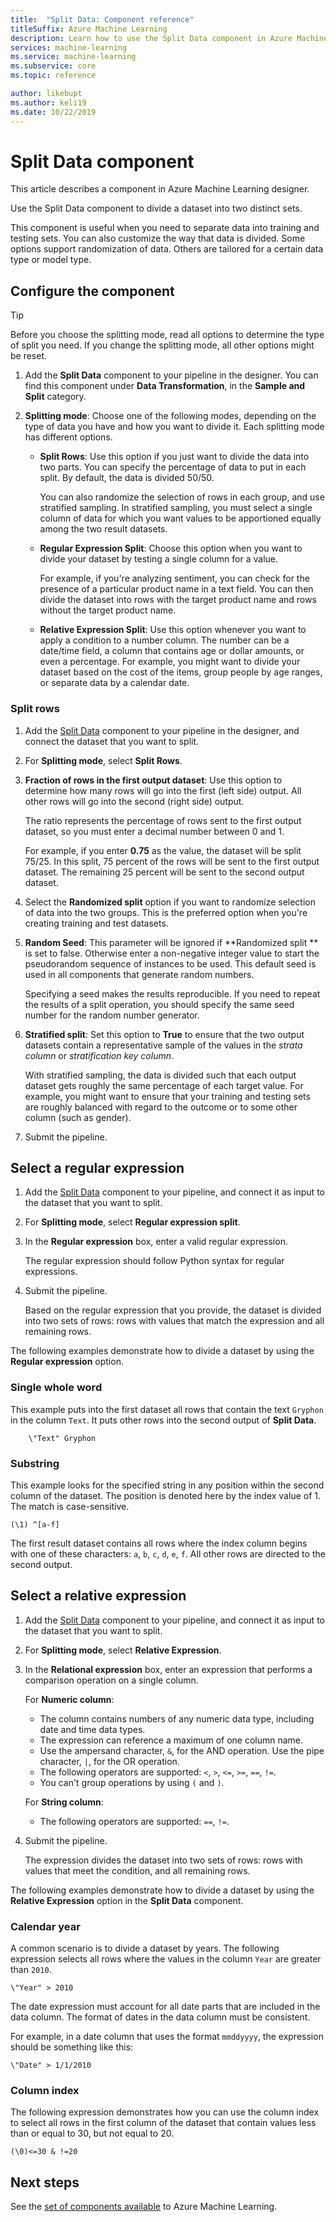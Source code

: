 ```yaml
---
title:  "Split Data: Component reference"
titleSuffix: Azure Machine Learning
description: Learn how to use the Split Data component in Azure Machine Learning to divide a dataset into two distinct sets.
services: machine-learning
ms.service: machine-learning
ms.subservice: core
ms.topic: reference

author: likebupt
ms.author: keli19
ms.date: 10/22/2019
---
```

# Split Data component

This article describes a component in Azure Machine Learning designer.

Use the Split Data component to divide a dataset into two distinct sets.

This component is useful when you need to separate data into training and testing sets. You can also customize the way that data is divided. Some options support randomization of data. Others are tailored for a certain data type or model type.

## Configure the component

> [!TIP]
> Before you choose the splitting mode, read all options to determine the type of split you need.
> If you change the splitting mode, all other options might be reset.

1. Add the **Split Data** component to your pipeline in the designer. You can find this component under **Data Transformation**, in the **Sample and Split** category.

1. **Splitting mode**: Choose one of the following modes, depending on the type of data you have and how you want to divide it. Each splitting mode has different options.

   - **Split Rows**: Use this option if you just want to divide the data into two parts. You can specify the percentage of data to put in each split. By default, the data is divided 50/50.

     You can also randomize the selection of rows in each group, and use stratified sampling. In stratified sampling, you must select a single column of data for which you want values to be apportioned equally among the two result datasets.  

   - **Regular Expression Split**: Choose this option when you want to divide your dataset by testing a single column for a value.

     For example, if you're analyzing sentiment, you can check for the presence of a particular product name in a text field. You can then divide the dataset into rows with the target product name and rows  without the target product name.

   - **Relative Expression Split**: Use this option whenever you want to apply a condition to a number column. The number can be a date/time field, a column that contains age or dollar amounts, or even a percentage. For example, you might want to divide your dataset based on the cost of the items, group people by age ranges, or separate data by a calendar date.

### Split rows

1. Add the [Split Data](./split-data.md) component to your pipeline in the designer, and connect the dataset that you want to split.
  
1. For **Splitting mode**, select **Split Rows**. 

1. **Fraction of rows in the first output dataset**: Use this option to determine how many rows will go into the first (left side) output. All other rows will go into the second (right side) output.

   The ratio represents the percentage of rows sent to the first output dataset, so you must enter a decimal number between 0 and 1.
     
   For example, if you enter **0.75** as the value, the dataset will be split 75/25. In this split, 75 percent of the rows will be sent to the first output dataset. The remaining 25 percent will be sent to the second output dataset.
  
1. Select the **Randomized split** option if you want to randomize selection of data into the two groups. This is the preferred option when you're creating training and test datasets.

1. **Random Seed**: This parameter will be ignored if **Randomized split ** is set to false. Otherwise enter a non-negative integer value to start the pseudorandom sequence of instances to be used. This default seed is used in all components that generate random numbers. 

   Specifying a seed makes the results reproducible. If you need to repeat the results of a split operation, you should specify the same seed number for the random number generator. 

1. **Stratified split**: Set this option to **True** to ensure that the two output datasets contain a representative sample of the values in the *strata column* or *stratification key column*. 

   With stratified sampling, the data is divided such that each output dataset gets roughly the same percentage of each target value. For example, you might want to ensure that your training and testing sets are roughly balanced with regard to the outcome or to some other column (such as gender).

1. Submit the pipeline.


## Select a regular expression

1. Add the [Split Data](./split-data.md) component to your pipeline, and connect it as input to the dataset that you want to split.  
  
1. For **Splitting mode**, select **Regular expression split**.

1. In the **Regular expression** box, enter a valid regular expression. 
  
   The regular expression should follow Python syntax for regular expressions.

1. Submit the pipeline.

   Based on the regular expression that you provide, the dataset is divided into two sets of rows: rows with values that match the expression and all remaining rows. 

The following examples demonstrate how to divide a dataset by using the **Regular expression** option. 

### Single whole word 

This example puts into the first dataset all rows that contain the text `Gryphon` in the column `Text`. It puts other rows into the second output of **Split Data**.

```text
    \"Text" Gryphon  
```

### Substring

This example looks for the specified string in any position within the second column of the dataset. The position is denoted here by the index value of 1. The match is case-sensitive.

```text
(\1) ^[a-f]
```

The first result dataset contains all rows where the index column begins with one of these characters: `a`, `b`, `c`, `d`, `e`, `f`. All other rows are directed to the second output.

## Select a relative expression

1. Add the [Split Data](./split-data.md) component to your pipeline, and connect it as input to the dataset that you want to split.
  
1. For **Splitting mode**, select **Relative Expression**.
  
1. In the **Relational expression** box, enter an expression that performs a comparison operation on a single column.

   For **Numeric column**:
   - The column contains numbers of any numeric data type, including date and time data types.
   - The expression can reference a maximum of one column name.
   - Use the ampersand character, `&`, for the AND operation. Use the pipe character, `|`, for the OR operation.
   - The following operators are supported: `<`, `>`, `<=`, `>=`, `==`, `!=`.
   - You can't group operations by using `(` and `)`.
   
   For **String column**:
   - The following operators are supported: `==`, `!=`.

1. Submit the pipeline.

   The expression divides the dataset into two sets of rows: rows with values that meet the condition, and all remaining rows.

The following examples demonstrate how to divide a dataset by using the **Relative Expression** option in the **Split Data** component.  

### Calendar year

A common scenario is to divide a dataset by years. The following expression selects all rows where the values in the column `Year` are greater than `2010`.

```text
\"Year" > 2010
```

The date expression must account for all date parts that are included in the data column. The format of dates in the data column must be consistent. 

For example, in a date column that uses the format `mmddyyyy`, the expression should be something like this:

```text
\"Date" > 1/1/2010
```

### Column index

The following expression demonstrates how you can use the column index to select all rows in the first column of the dataset that contain values less than or equal to 30, but not equal to 20.

```text
(\0)<=30 & !=20
```


## Next steps

See the [set of components available](component-reference.md) to Azure Machine Learning. 
